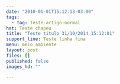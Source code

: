 ```yaml
---
date: "2010-01-01T15:12:13-03:00"
tags:
  - tag: Teste-artigo-normal
hat: Teste chapeu
title: "Teste titulo 31/10/2014 15:12:01"
support_line: Teste linha fina
menu: meio ambiente
layout: post
files: []
published: false
images_hd: ""

---
```

